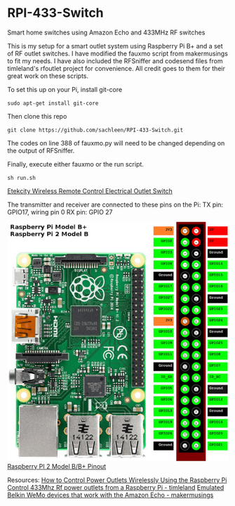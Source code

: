 # RPI-433-Switch
Smart home switches using Amazon Echo and 433MHz RF switches

This is my setup for a smart outlet system using Raspberry Pi B+ and a set of RF outlet switches.
I have modified the fauxmo script from makermusings to fit my needs. I have also included the RFSniffer and codesend files from timleland's rfoutlet project for convenience. All credit goes to them for their great work on these scripts.

To set this up on your Pi, install git-core

    sudo apt-get install git-core

Then clone this repo

    git clone https://github.com/sachleen/RPI-433-Switch.git

The codes on line 388 of fauxmo.py will need to be changed depending on the output of RFSniffer.

Finally, execute either fauxmo or the run script.

    sh run.sh

[Etekcity Wireless Remote Control Electrical Outlet Switch](https://www.amazon.com/gp/product/B00DQELHBS)

The transmitter and receiver are connected to these pins on the Pi:
TX pin: GPIO17, wiring pin 0
RX pin: GPIO 27

![Raspberry PI 2 Model B/B+ Pinout](raspi_pinout_46.png "Raspberry PI 2 Model B/B+ Pinout")
[Raspberry PI 2 Model B/B+ Pinout](https://jpralves.net/post/2016/11/15/raspberry-pi.html)

Resources:
[How to Control Power Outlets Wirelessly Using the Raspberry Pi](https://www.samkear.com/hardware/control-power-outlets-wirelessly-raspberry-pi)
[Control 433Mhz Rf power outlets from a Raspberry Pi - timleland](https://github.com/timleland/rfoutlet)
[Emulated Belkin WeMo devices that work with the Amazon Echo - makermusings](https://github.com/makermusings/fauxmo)